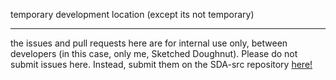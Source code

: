 temporary development location 
(except its not temporary)

---------------------------------------

the issues and pull requests here are for internal use only, between developers (in this case, only me, Sketched Doughnut). Please do not submit issues here. Instead, submit them on the SDA-src repository [here!](https://github.com/SketchedDoughnut/SDA-src/issues)
